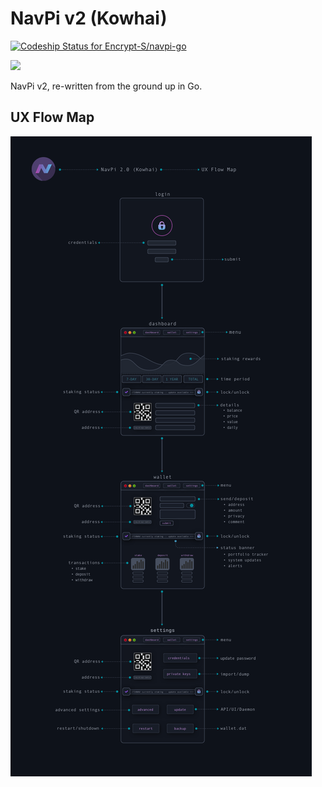# NavPi v2 (Kowhai)

[ ![Codeship Status for Encrypt-S/navpi-go](https://app.codeship.com/projects/4dae2810-149a-0136-bc77-1235dd539385/status?branch=v2.0.0-kowhai)](https://app.codeship.com/projects/283373)

![](./img/stakebox.jpg)

NavPi v2, re-written from the ground up in Go.

## UX Flow Map
![](./ux/NavPi-Kowhai-UX-Flow.png)
